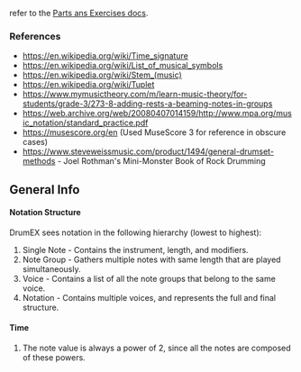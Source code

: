 refer to the [Parts ans Exercises docs](schema/README.md).

### References
* https://en.wikipedia.org/wiki/Time_signature
* https://en.wikipedia.org/wiki/List_of_musical_symbols
* https://en.wikipedia.org/wiki/Stem_(music)
* https://en.wikipedia.org/wiki/Tuplet
* https://www.mymusictheory.com/m/learn-music-theory/for-students/grade-3/273-8-adding-rests-a-beaming-notes-in-groups
* https://web.archive.org/web/20080407014159/http://www.mpa.org/music_notation/standard_practice.pdf
* https://musescore.org/en (Used MuseScore 3 for reference in obscure cases)
* https://www.steveweissmusic.com/product/1494/general-drumset-methods - Joel Rothman's Mini-Monster Book of Rock Drumming

## General Info

#### Notation Structure

DrumEX sees notation in the following hierarchy (lowest to highest):
1)  Single Note - Contains the instrument, length, and modifiers.
2)  Note Group - Gathers multiple notes with same length that are played simultaneously.
3)  Voice - Contains a list of all the note groups that belong to the same voice.
4)  Notation - Contains multiple voices, and represents the full and final structure.

#### Time

1)  The note value is always a power of 2, since all the notes
    are composed of these powers.